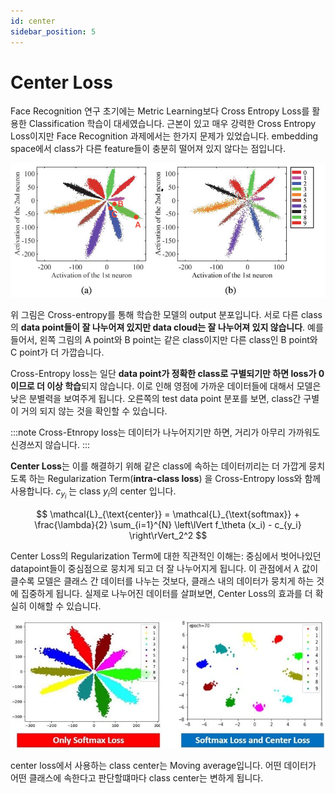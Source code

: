 ```yaml
---
id: center
sidebar_position: 5
---
```

# Center Loss

Face Recognition 연구 초기에는 Metric Learning보다 Cross Entropy Loss를 활용한 Classification 학습이 대세였습니다. 근본이 있고 매우 강력한 Cross Entropy Loss이지만 Face Recognition 과제에서는 한가지 문제가 있었습니다. embedding space에서 class가 다른 feature들이 충분히 떨어져 있지 않다는 점입니다.

![Alt text](image-2.png)

위 그림은 Cross-entropy를 통해 학습한 모델의 output 분포입니다. 서로 다른 class의 **data point들이 잘 나누어져 있지만 data cloud는 잘 나누어져 있지 않습니다**. 예를 들어서, 왼쪽 그림의 A point와 B point는 같은 class이지만 다른 class인 B point와 C point가 더 가깝습니다.

Cross-Entropy loss는 일단 **data point가 정확한 class로 구별되기만 하면 loss가 0이므로 더 이상 학습**되지 않습니다. 이로 인해 영점에 가까운 데이터들에 대해서 모델은 낮은 분별력을 보여주게 됩니다. 오른쪽의 test data point 분포를 보면, class간 구별이 거의 되지 않는 것을 확인할 수 있습니다.

:::note
Cross-Etnropy loss는 데이터가 나누어지기만 하면, 거리가 아무리 가까워도 신경쓰지 않습니다.
:::

**Center Loss**는 이를 해결하기 위해 같은 class에 속하는 데이터끼리는 더 가깝게 뭉치도록 하는 Regularization Term(**intra-class loss**) 을 Cross-Entropy loss와 함께 사용합니다. $c_{y_i}$ 는 class $y_i$의 center 입니다. 

$$
\mathcal{L}_{\text{center}} = \mathcal{L}_{\text{softmax}} + \frac{\lambda}{2} \sum_{i=1}^{N} \left\lVert f_\theta (x_i) - c_{y_i} \right\rVert_2^2
$$

Center Loss의 Regularization Term에 대한 직관적인 이해는: 중심에서 벗어나있던 datapoint들이 중심점으로 뭉치게 되고 더 잘 나누어지게 됩니다. 이 관점에서 $\lambda$ 값이 클수록 모델은 클래스 간 데이터를 나누는 것보다, 클래스 내의 데이터가 뭉치게 하는 것에 집중하게 됩니다. 실제로 나누어진 데이터를 살펴보면, Center Loss의 효과를 더 확실히 이해할 수 있습니다.

![Alt text](image-4.png)


center loss에서 사용하는 class center는 Moving average입니다. 어떤 데이터가 어떤 클래스에 속한다고 판단할떄마다 class center는 변하게 됩니다. 
